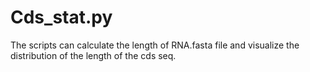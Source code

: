 # Cds_stat.py

The scripts can calculate the length of RNA.fasta file and visualize the distribution of the length of the cds seq.
